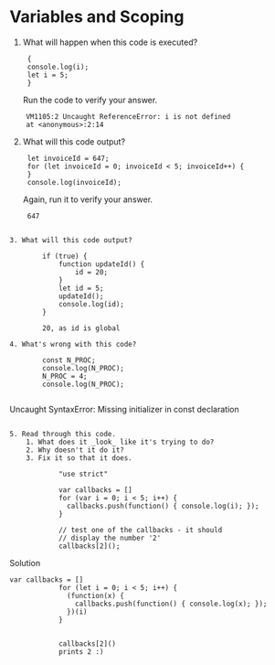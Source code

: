# Variables and Scoping

1. What will happen when this code is executed?

        {
        console.log(i);
        let i = 5;
        }
        
   Run the code to verify your answer.

```
    VM1105:2 Uncaught ReferenceError: i is not defined
    at <anonymous>:2:14
```


2. What will this code output?

        let invoiceId = 647;
        for (let invoiceId = 0; invoiceId < 5; invoiceId++) {
        }
        console.log(invoiceId);

   Again, run it to verify your answer.
   
   ```
    647
```

3. What will this code output?

        if (true) {
            function updateId() {
                id = 20;
            }
        	let id = 5;
        	updateId();
        	console.log(id);
        }
        
        20, as id is global

4. What's wrong with this code?

        const N_PROC;
        console.log(N_PROC);
        N_PROC = 4;
        console.log(N_PROC);
        
```
Uncaught SyntaxError: Missing initializer in const declaration
```

5. Read through this code.
    1. What does it _look_ like it's trying to do?
    2. Why doesn't it do it?
    3. Fix it so that it does.

            "use strict"

            var callbacks = []
            for (var i = 0; i < 5; i++) {
              callbacks.push(function() { console.log(i); });
            }

            // test one of the callbacks - it should
            // display the number '2'
            callbacks[2]();

```
Solution

```
var callbacks = []
            for (let i = 0; i < 5; i++) {
              (function(x) {
                callbacks.push(function() { console.log(x); });
              })(i)
            }
            
        
            callbacks[2]()
            prints 2 :)
```
